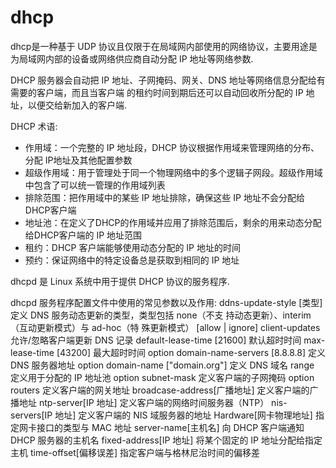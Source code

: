 # dhcp
dhcp是一种基于 UDP 协议且仅限于在局域网内部使用的网络协议，主要用途是为局域网内部的设备或网络供应商自动分配 IP 地址等网络参数.

DHCP 服务器会自动把 IP 地址、子网掩码、网关、DNS 地址等网络信息分配给有需要的客户端，而且当客户端
的租约时间到期后还可以自动回收所分配的 IP 地址，以便交给新加入的客户端.

DHCP 术语:
- 作用域：一个完整的 IP 地址段，DHCP 协议根据作用域来管理网络的分布、分配 IP地址及其他配置参数
- 超级作用域：用于管理处于同一个物理网络中的多个逻辑子网段。超级作用域中包含了可以统一管理的作用域列表
- 排除范围：把作用域中的某些 IP 地址排除，确保这些 IP 地址不会分配给 DHCP客户端
- 地址池：在定义了DHCP的作用域并应用了排除范围后，剩余的用来动态分配给DHCP客户端的 IP 地址范围
- 租约：DHCP 客户端能够使用动态分配的 IP 地址的时间
- 预约：保证网络中的特定设备总是获取到相同的 IP 地址

dhcpd 是 Linux 系统中用于提供 DHCP 协议的服务程序.

dhcpd 服务程序配置文件中使用的常见参数以及作用:
ddns-update-style [类型] 
定义 DNS 服务动态更新的类型，类型包括 none（不支
持动态更新）、interim（互动更新模式）与 ad-hoc（特
殊更新模式）
[allow | ignore] client-updates 允许/忽略客户端更新 DNS 记录
default-lease-time [21600] 默认超时时间
max-lease-time [43200] 最大超时时间
option domain-name-servers [8.8.8.8] 定义 DNS 服务器地址
option domain-name ["domain.org"] 定义 DNS 域名
range 定义用于分配的 IP 地址池
option subnet-mask 定义客户端的子网掩码
option routers 定义客户端的网关地址
broadcase-address[广播地址] 定义客户端的广播地址
ntp-server[IP 地址] 定义客户端的网络时间服务器（NTP）
nis-servers[IP 地址] 定义客户端的 NIS 域服务器的地址
Hardware[网卡物理地址] 指定网卡接口的类型与 MAC 地址
server-name[主机名] 向 DHCP 客户端通知 DHCP 服务器的主机名
fixed-address[IP 地址] 将某个固定的 IP 地址分配给指定主机
time-offset[偏移误差] 指定客户端与格林尼治时间的偏移差
